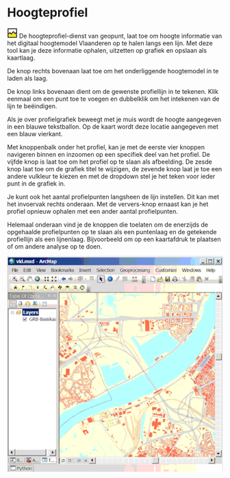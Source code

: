 Hoogteprofiel
=============

![](geopuntElevationCmd.png) De hoogteprofiel-dienst van geopunt, laat toe om hoogte informatie van het digitaal hoogtemodel Vlaanderen op te halen langs een lijn. 
Met deze tool kan je deze informatie ophalen, uitzetten op grafiek en opslaan als kaartlaag.

De knop rechts bovenaan laat toe om het onderliggende hoogtemodel in te laden als laag.

De knop links bovenaan dient om de gewenste profiellijn in te tekenen. 
Klik eenmaal om een punt toe te voegen en dubbelklik om het intekenen van de lijn te beëindigen. 

Als je over profielgrafiek beweegt met je muis wordt de hoogte aangegeven in een blauwe tekstballon. Op de kaart wordt deze locatie aangegeven met een blauw vierkant.

Met knoppenbalk onder het profiel, kan je met de eerste vier knoppen navigeren binnen en inzoomen op een specifiek deel van het profiel.
De vijfde knop is laat toe om het profiel op te slaan als afbeelding. 
De zesde knop laat toe om de grafiek titel te wijzigen, de zevende knop laat je toe een andere vulkleur te kiezen en met de dropdown stel je het teken voor ieder punt in de grafiek in.

Je kunt ook het aantal profielpunten langsheen de lijn instellen. Dit kan met het invoervak rechts onderaan. Met de ververs-knop ernaast kan je het profiel opnieuw ophalen met een ander aantal profielpunten.

Helemaal onderaan vind je de knoppen die toelaten om de enerzijds de opgehaalde profielpunten op te slaan als een puntenlaag en de getekende profiellijn als een lijnenlaag. Bijvoorbeeld om op een kaartafdruk te plaatsen of om andere analyse op te doen.

![](geopuntElevation.gif "Het hoogteprofiel")